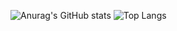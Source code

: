 ![Anurag's GitHub stats](https://github-readme-stats.vercel.app/api?username=Hwirin-Kim&show_icons=true&theme=tokyonight)
![Top Langs](https://github-readme-stats.vercel.app/api/top-langs/?username=Hwirin-Kim&layout=compact&theme=tokyonight)
